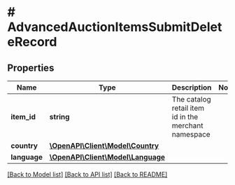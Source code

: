 # # AdvancedAuctionItemsSubmitDeleteRecord

## Properties

Name | Type | Description | Notes
------------ | ------------- | ------------- | -------------
**item_id** | **string** | The catalog retail item id in the merchant namespace |
**country** | [**\OpenAPI\Client\Model\Country**](Country.md) |  |
**language** | [**\OpenAPI\Client\Model\Language**](Language.md) |  |

[[Back to Model list]](../../README.md#models) [[Back to API list]](../../README.md#endpoints) [[Back to README]](../../README.md)
